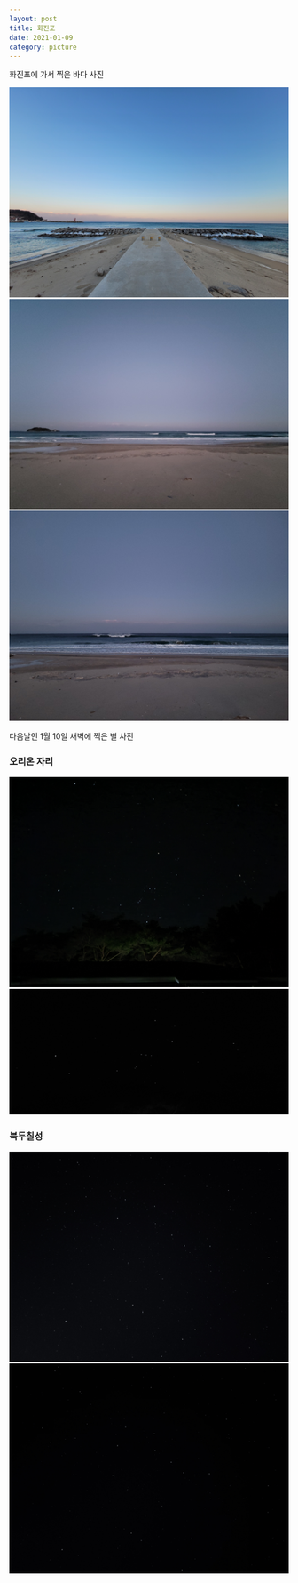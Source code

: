 ```yaml
---
layout: post
title: 화진포
date: 2021-01-09
category: picture
---
```


화진포에 가서 찍은 바다 사진


![170557](/media/picture/20210109/20210109_170557.jpg)
![174603](/media/picture/20210109/20210109_174603.jpg)
![174813](/media/picture/20210109/20210109_174813.jpg)


다음날인 1월 10일 새벽에 찍은 별 사진

### 오리온 자리
![021025](/media/picture/20210109/20210110_021025.jpg)
![021316](/media/picture/20210109/20210110_021316.jpg)

### 북두칠성
![035649](/media/picture/20210109/20210110_035649.jpg)
![035724](/media/picture/20210109/20210110_035724.jpg)